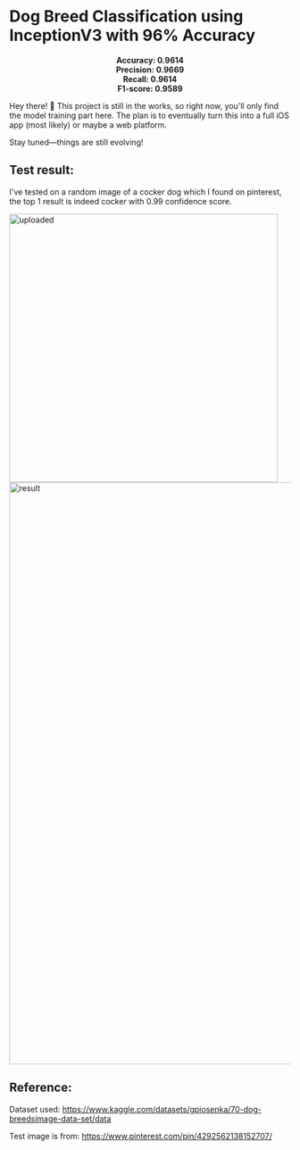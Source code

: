 # Dog Breed Classification using InceptionV3 with 96% Accuracy

<p align="center">
  <strong>Accuracy: 0.9614</strong><br>
  <strong>Precision: 0.9669</strong><br>
  <strong>Recall: 0.9614</strong><br>
  <strong>F1-score: 0.9589</strong>
</p>


Hey there! 👋 This project is still in the works, so right now, you'll only find the model training part here. The plan is to eventually turn this into a full iOS app (most likely) or maybe a web platform.

Stay tuned—things are still evolving!

## Test result:

I've tested on a random image of a cocker dog which I found on pinterest, the top 1 result is indeed cocker with 0.99 confidence score.

<img width="481" alt="uploaded" src="https://github.com/user-attachments/assets/09a9bc61-b474-458b-ae17-5101d3c90d65">

<img width="1043" alt="result" src="https://github.com/user-attachments/assets/2317cae5-ac42-49ac-837a-20e62bd64a17">

## Reference:

Dataset used: https://www.kaggle.com/datasets/gpiosenka/70-dog-breedsimage-data-set/data

Test image is from: https://www.pinterest.com/pin/4292562138152707/

